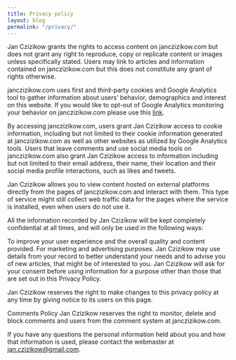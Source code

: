 ```yaml
---
title: Privacy policy
layout: blog
permalink: "/privacy/"
---
```

Jan Czizikow grants the rights to access content on janczizikow.com but does not grant any right to reproduce, copy or replicate content or images unless specifically stated. Users may link to articles and information contained on janczizikow.com but this does not constitute any grant of rights otherwise.

janczizikow.com uses first and third-party cookies and Google Analytics tool to gather information about users’ behavior, demographics and interest on this website. If you would like to opt-out of Google Analytics monitoring your behavior on janczizikow.com please use this [link](https://tools.google.com/dlpage/gaoptout/ "Google Analytics Opt-out Browser Add-on Download Page").

By accessing janczizikow.com, users grant Jan Czizikow access to cookie information, including but not limited to their cookie information generated at janczizikow.com as well as other websites as utilized by Google Analytics tools. Users that leave comments and use social media tools on janczizikow.com also grant Jan Czizikow access to information including but not limited to their email address, their name, their location and their social media profile interactions, such as likes and tweets.

Jan Czizikow allows you to view content hosted on external platforms directly from the pages of janczizikow.com and interact with them. This type of service might still collect web traffic data for the pages where the service is installed, even when users do not use it.

All the information recorded by Jan Czizikow will be kept completely confidential at all times, and will only be used in the following ways:

To improve your user experience and the overall quality and content provided.
For marketing and advertising purposes. Jan Czizikow may use details from your record to better understand your needs and to advise you of new articles, that might be of interested to you.
Jan Czizikow will ask for your consent before using information for a purpose other than those that are set out in this Privacy Policy.

Jan Czizikow reserves the right to make changes to this privacy policy at any time by giving notice to its users on this page.

Comments Policy
Jan Czizikow reserves the right to monitor, delete and block comments and users from the comment system at janczizikow.com.

If you have any questions the personal information held about you and how that information is used, please contact the webmaster at [jan.czizikow@gmail.com](mailto:jan.czizikow@gmail.com).
